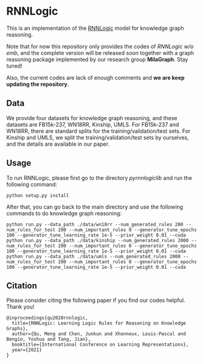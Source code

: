 # RNNLogic

This is an implementation of the [RNNLogic](https://openreview.net/forum?id=tGZu6DlbreV) model for knowledge graph reasoning. 

Note that for now this repository only provides the codes of *RNNLogic w/o emb*, and the complete version will be released soon together with a graph reasoning package implemented by our research group **MilaGraph**. Stay tuned!

Also, the current codes are lack of enough comments and **we are keep updating the repository**.

## Data
We provide four datasets for knowledge graph reasoning, and these datasets are FB15k-237, WN18RR, Kinship, UMLS. For FB15k-237 and WN18RR, there are standard splits for the training/validation/test sets. For Kinship and UMLS, we split the training/validation/test sets by ourselves, and the details are available in our paper.

## Usage
To run RNNLogic, please first go to the directory *pyrnnlogiclib* and run the following command:
```
python setup.py install
```
After that, you can go back to the main directory and use the following commands to do knowledge graph reasoning:
```
python run.py --data_path ./data/wn18rr --num_generated_rules 200 --num_rules_for_test 200 --num_important_rules 0 --generator_tune_epochs 100 --generator_tune_learning_rate 1e-5 --prior_weight 0.01 --cuda
python run.py --data_path ./data/kinship --num_generated_rules 2000 --num_rules_for_test 200 --num_important_rules 0 --generator_tune_epochs 100 --generator_tune_learning_rate 1e-5 --prior_weight 0.01 --cuda
python run.py --data_path ./data/umls --num_generated_rules 2000 --num_rules_for_test 200 --num_important_rules 0 --generator_tune_epochs 100 --generator_tune_learning_rate 1e-5 --prior_weight 0.01 --cuda
```

## Citation
Please consider citing the following paper if you find our codes helpful. Thank you!
```
@inproceedings{qu2020rnnlogic,
  title={RNNLogic: Learning Logic Rules for Reasoning on Knowledge Graphs},
  author={Qu, Meng and Chen, Junkun and Xhonneux, Louis-Pascal and Bengio, Yoshua and Tang, Jian},
  booktitle={International Conference on Learning Representations},
  year={2021}
}
```